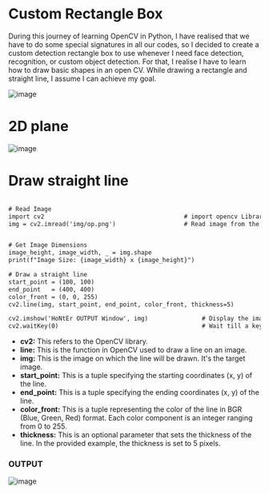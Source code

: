 # Custom Rectangle Box

During this journey of learning OpenCV in Python, I have realised that we have to do some special signatures in all our codes, so I decided to create a custom detection rectangle box to use whenever I need face detection, recognition, or custom object detection. For that, I realise I have to learn how to draw basic shapes in an open CV. While drawing a rectangle and straight line, I assume I can achieve my goal.

![image](https://github.com/HoNtErBoT/01_python/assets/109785046/6deb08ad-0a89-4246-83c4-d1d3ef27339c)
# 2D plane 

![image](https://github.com/HoNtErBoT/01_python/assets/109785046/4e6f575c-e0b6-4585-bb85-75b65d61d5da)


# Draw straight line 

```diff

# Read Image
import cv2                                       # import opencv Library
img = cv2.imread('img/op.png')                   # Read image from the folder


# Get Image Dimensions
image_height, image_width, _ = img.shape
print(f"Image Size: {image_width} x {image_height}")

# Draw a straight line
start_point = (100, 100)
end_point   = (400, 400)
color_front = (0, 0, 255)
cv2.line(img, start_point, end_point, color_front, thickness=5)

cv2.imshow('HoNtEr OUTPUT Window', img)               # Display the image
cv2.waitKey(0)                                        # Wait till a key press

```

- **cv2:** This refers to the OpenCV library.
- **line:** This is the function in OpenCV used to draw a line on an image.
- **img:** This is the image on which the line will be drawn. It's the target image.
- **start_point:** This is a tuple specifying the starting coordinates (x, y) of the line.
- **end_point:** This is a tuple specifying the ending coordinates (x, y) of the line.
- **color_front:** This is a tuple representing the color of the line in BGR (Blue, Green, Red) format. Each color component is an integer ranging from 0 to 255.
- **thickness:** This is an optional parameter that sets the thickness of the line. In the provided example, the thickness is set to 5 pixels.
### OUTPUT 

![image](https://github.com/HoNtErBoT/01_python/assets/109785046/954e5ddd-3687-48a5-a51e-ac91e73df92a)
